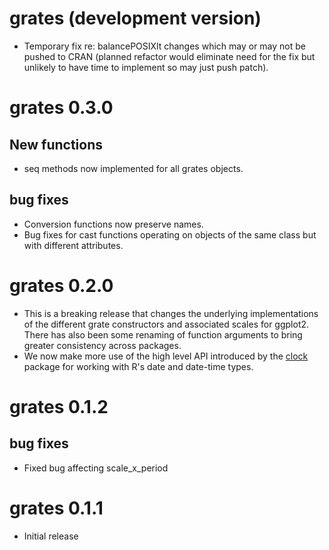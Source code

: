 # grates (development version)
* Temporary fix re: balancePOSIXlt changes which may or may not be pushed to
  CRAN (planned refactor would eliminate need for the fix but unlikely to have
  time to implement so may just push patch).

# grates 0.3.0

## New functions
* seq methods now implemented for all grates objects.

## bug fixes
* Conversion functions now preserve names.
* Bug fixes for cast functions operating on objects of the same class but
  with different attributes.

# grates 0.2.0

* This is a breaking release that changes the underlying implementations of the
  different grate constructors and associated scales for ggplot2. There has also
  been some renaming of function arguments to bring greater consistency across
  packages.
* We now make more use of the high level API introduced by the 
  [clock](https://CRAN.R-project.org/package=clock) package for working with
  R's date and date-time types.

# grates 0.1.2

## bug fixes

* Fixed bug affecting scale_x_period

# grates 0.1.1

* Initial release
